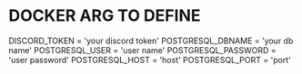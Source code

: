 # DOCKER ARG TO DEFINE
DISCORD_TOKEN = 'your discord token'
POSTGRESQL_DBNAME = 'your db name'
POSTGRESQL_USER = 'user name'
POSTGRESQL_PASSWORD = 'user password'
POSTGRESQL_HOST = 'host'
POSTGRESQL_PORT = 'port'